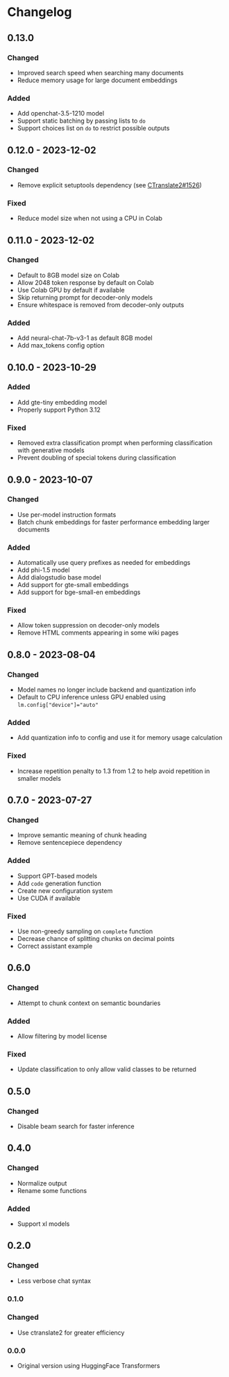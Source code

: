 # Changelog

## 0.13.0

### Changed

- Improved search speed when searching many documents
- Reduce memory usage for large document embeddings

### Added

- Add openchat-3.5-1210 model
- Support static batching by passing lists to `do`
- Support choices list on `do` to restrict possible outputs

## 0.12.0 - 2023-12-02

### Changed

- Remove explicit setuptools dependency (see [CTranslate2#1526](https://github.com/OpenNMT/CTranslate2/pull/1526))

### Fixed

- Reduce model size when not using a CPU in Colab

## 0.11.0 - 2023-12-02

### Changed

- Default to 8GB model size on Colab
- Allow 2048 token response by default on Colab
- Use Colab GPU by default if available
- Skip returning prompt for decoder-only models
- Ensure whitespace is removed from decoder-only outputs

### Added

- Add neural-chat-7b-v3-1 as default 8GB model
- Add max_tokens config option

## 0.10.0 - 2023-10-29

### Added

- Add gte-tiny embedding model
- Properly support Python 3.12

### Fixed

- Removed extra classification prompt when performing classification with generative models
- Prevent doubling of special tokens during classification

## 0.9.0 - 2023-10-07

### Changed

- Use per-model instruction formats
- Batch chunk embeddings for faster performance embedding larger documents

### Added

- Automatically use query prefixes as needed for embeddings
- Add phi-1.5 model
- Add dialogstudio base model
- Add support for gte-small embeddings
- Add support for bge-small-en embeddings

### Fixed

- Allow token suppression on decoder-only models
- Remove HTML comments appearing in some wiki pages

## 0.8.0 - 2023-08-04

### Changed

- Model names no longer include backend and quantization info
- Default to CPU inference unless GPU enabled using `lm.config["device"]="auto"`

### Added

- Add quantization info to config and use it for memory usage calculation

### Fixed

- Increase repetition penalty to 1.3 from 1.2 to help avoid repetition in smaller models

## 0.7.0 - 2023-07-27

### Changed

- Improve semantic meaning of chunk heading
- Remove sentencepiece dependency

### Added

- Support GPT-based models
- Add `code` generation function
- Create new configuration system
- Use CUDA if available

### Fixed

- Use non-greedy sampling on `complete` function
- Decrease chance of splitting chunks on decimal points
- Correct assistant example

## 0.6.0

### Changed

- Attempt to chunk context on semantic boundaries

### Added

- Allow filtering by model license

### Fixed

- Update classification to only allow valid classes to be returned

## 0.5.0 

### Changed

- Disable beam search for faster inference

## 0.4.0

### Changed

- Normalize output
- Rename some functions

### Added

- Support xl models

## 0.2.0 

### Changed

- Less verbose chat syntax

### 0.1.0 

### Changed

- Use ctranslate2 for greater efficiency

### 0.0.0 

- Original version using HuggingFace Transformers